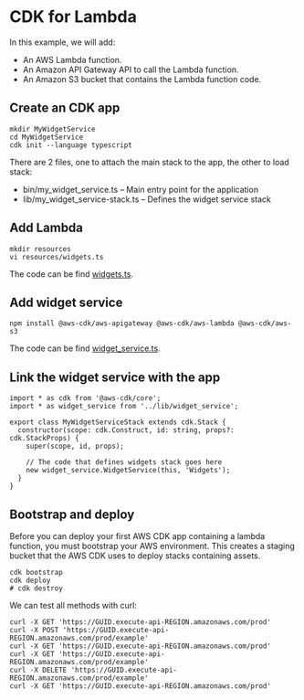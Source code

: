 # CDK for Lambda

In this example, we will add:
- An AWS Lambda function.
- An Amazon API Gateway API to call the Lambda function.
- An Amazon S3 bucket that contains the Lambda function code.

## Create an CDK app

```
mkdir MyWidgetService
cd MyWidgetService
cdk init --language typescript
```
There are 2 files, one to attach the main stack to the app, the other to load stack:
- bin/my_widget_service.ts – Main entry point for the application
- lib/my_widget_service-stack.ts – Defines the widget service stack

## Add Lambda

```
mkdir resources
vi resources/widgets.ts
```
The code can be find [widgets.ts](/lambda/resources/widgets.js).

## Add widget service

```
npm install @aws-cdk/aws-apigateway @aws-cdk/aws-lambda @aws-cdk/aws-s3
```
The code can be find [widget_service.ts](/lambda/lib/widget_service.js).

## Link the widget service with the app

```
import * as cdk from '@aws-cdk/core';
import * as widget_service from '../lib/widget_service';

export class MyWidgetServiceStack extends cdk.Stack {
  constructor(scope: cdk.Construct, id: string, props?: cdk.StackProps) {
    super(scope, id, props);

    // The code that defines widgets stack goes here
    new widget_service.WidgetService(this, 'Widgets');
  }
}
```

## Bootstrap and deploy

Before you can deploy your first AWS CDK app containing a lambda function, you must bootstrap your AWS environment. This creates a staging bucket that the AWS CDK uses to deploy stacks containing assets.

```
cdk bootstrap
cdk deploy
# cdk destroy
```

We can test all methods with curl:
```
curl -X GET 'https://GUID.execute-api-REGION.amazonaws.com/prod'
curl -X POST 'https://GUID.execute-api-REGION.amazonaws.com/prod/example'
curl -X GET 'https://GUID.execute-api-REGION.amazonaws.com/prod'
curl -X GET 'https://GUID.execute-api-REGION.amazonaws.com/prod/example'
curl -X DELETE 'https://GUID.execute-api-REGION.amazonaws.com/prod/example'
curl -X GET 'https://GUID.execute-api-REGION.amazonaws.com/prod'
```


